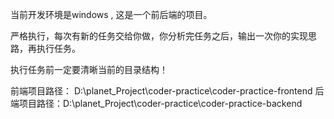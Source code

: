当前开发环境是windows , 这是一个前后端的项目。


严格执行，每次有新的任务交给你做，你分析完任务之后，输出一次你的实现思路，再执行任务。

执行任务前一定要清晰当前的目录结构！

前端项目路径： D:\planet_Project\coder-practice\coder-practice-frontend
后端项目路径：D:\planet_Project\coder-practice\coder-practice-backend


